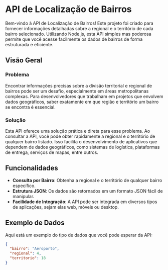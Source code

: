 # API de Localização de Bairros

Bem-vindo à API de Localização de Bairros! Este projeto foi criado para fornecer informações detalhadas sobre a regional e o território de cada bairro selecionado. Utilizando Node.js, esta API simples mas poderosa permite que você acesse facilmente os dados de bairros de forma estruturada e eficiente.

## Visão Geral

### Problema

Encontrar informações precisas sobre a divisão territorial e regional de bairros pode ser um desafio, especialmente em áreas metropolitanas complexas. Para desenvolvedores que trabalham em projetos que envolvem dados geográficos, saber exatamente em que região e território um bairro se encontra é essencial.

### Solução

Esta API oferece uma solução prática e direta para esse problema. Ao consultar a API, você pode obter rapidamente a regional e o território de qualquer bairro listado. Isso facilita o desenvolvimento de aplicativos que dependem de dados geográficos, como sistemas de logística, plataformas de entrega, serviços de mapas, entre outros.

## Funcionalidades

- **Consulta por Bairro**: Obtenha a regional e o território de qualquer bairro específico.
- **Estrutura JSON**: Os dados são retornados em um formato JSON fácil de manipular.
- **Facilidade de Integração**: A API pode ser integrada em diversos tipos de aplicações, sejam elas web, móveis ou desktop.

## Exemplo de Dados

Aqui está um exemplo do tipo de dados que você pode esperar da API:

```json
{
  "bairro": "Aeroporto",
  "regional": 4,
  "territorio": 18
}
